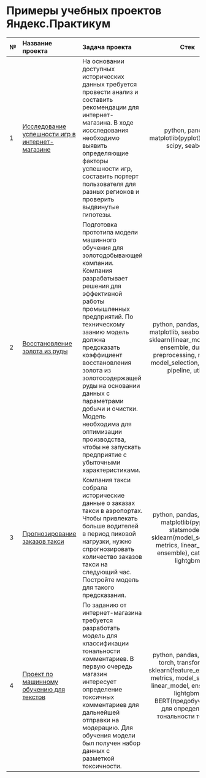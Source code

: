 # Примеры учебных проектов Яндекс.Практикум

|№|Название проекта|Задача проекта|Стек|
|-|:-|:-|:-:|
|1|[Исследование успешности игр в интернет-магазине](https://github.com/SvetlanaSmelova/DA_Control_project)|На основании доступных исторических данных требуется провести анализ и составить рекомендации для интернет-магазина. В ходе иссследования необходимо выявить определяющие факторы успешности игр, составить портерт пользователя для разных регионов и проверить выдвинутые гипотезы.| python, pandas, matplotlib(pyplot), numpy, scipy, seaborn|
|2|[Восстановление золота из руды]()|Подготовка прототипа модели машинного обучения для золотодобывающей компании. Компания разрабатывает решения для эффективной работы промышленных предприятий. По техническому заанию модель должна предсказать коэффициент восстановления золота из золотосодержащей руды на основании данных с параметрами добычи и очистки. Модель необходима для оптимизации производства, чтобы не запускать предприятие с убыточными характеристиками.|python, pandas, numpy, matplotlib, seaborn, scipy, sklearn(linear_model, tree, ensemble, dummy, preprocessing, random, model_selection, metrics, pipeline, utils)|
|3|[Прогнозирование заказов такси](https://github.com/SvetlanaSmelova/ML-for-time)|Компания такси собрала исторические данные о заказах такси в аэропортах. Чтобы привлекать больше водителей в период пиковой нагрузки, нужно спрогнозировать количество заказов такси на следующий час. Постройте модель для такого предсказания.|python, pandas, numpy, matplotlib(pyplot), statsmodels, sklearn(model_selection, metrics, linear_model, ensemble), catboost, lightgbm|
|4|[Проект по машинному обучению для текстов](https://github.com/SvetlanaSmelova/ML-for-text)|По заданию от интернет-магазина требуется разработать модель для классификации тональности комментариев. В первую очередь магазин интересует определение токсичных комментариев для дальнейшей отправки на модерацию. Для обучения модели был получен набор данных с разметкой токсичности.|python, pandas, numpy, torch, transformers, sklearn(feature_extraction, metrics, model_selection, linear_model, ensemble), lightgbm, BERT(предобученный для определения тональности текста)|
